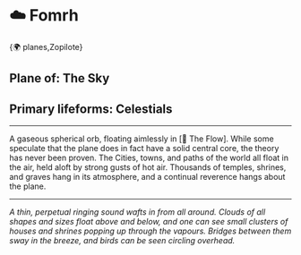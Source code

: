 # ☁️ Fomrh

{🌍 planes,Zopilote}

## **Plane of:** The Sky
## **Primary lifeforms:** Celestials

---

A gaseous spherical orb, floating aimlessly in [🌌 The Flow]. While some speculate that the plane does in fact have a solid central core, the theory has never been proven. The Cities, towns, and paths of the world all float in the air, held aloft by strong gusts of hot air. Thousands of temples, shrines, and graves hang in its atmosphere, and a continual reverence hangs about the plane.

---

*A thin, perpetual ringing sound wafts in from all around. Clouds of all shapes and sizes float above and below, and one can see small clusters of houses and shrines popping up through the vapours. Bridges between them sway in the breeze, and birds can be seen circling overhead.*

